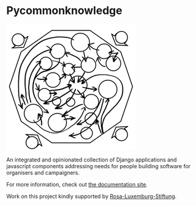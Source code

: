 # Pycommonknowledge

![Logo](./logo.png)

An integrated and opinionated collection of Django applications and javascript components addressing needs for people building software for organisers and campaigners.

For more information, check out [the documentation site](https://groundwork.commonknowledge.coop/).

Work on this project kindly supported by [Rosa-Luxemburg-Stiftung](https://www.rosalux.de).
